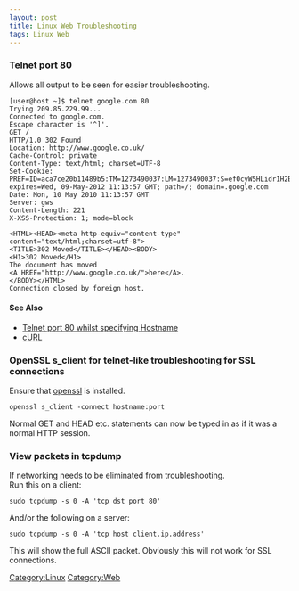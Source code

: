 ```yaml
---
layout: post 
title: Linux Web Troubleshooting
tags: Linux Web
---
```


### Telnet port 80

Allows all output to be seen for easier troubleshooting.

    [user@host ~]$ telnet google.com 80
    Trying 209.85.229.99...
    Connected to google.com.
    Escape character is '^]'.
    GET /
    HTTP/1.0 302 Found
    Location: http://www.google.co.uk/
    Cache-Control: private
    Content-Type: text/html; charset=UTF-8
    Set-Cookie: PREF=ID=aca7ce20b11489b5:TM=1273490037:LM=1273490037:S=efOcyW5HLidr1H2B; expires=Wed, 09-May-2012 11:13:57 GMT; path=/; domain=.google.com
    Date: Mon, 10 May 2010 11:13:57 GMT
    Server: gws
    Content-Length: 221
    X-XSS-Protection: 1; mode=block

    <HTML><HEAD><meta http-equiv="content-type" content="text/html;charset=utf-8">
    <TITLE>302 Moved</TITLE></HEAD><BODY>
    <H1>302 Moved</H1>
    The document has moved
    <A HREF="http://www.google.co.uk/">here</A>.
    </BODY></HTML>
    Connection closed by foreign host.

#### See Also

-   [Telnet port 80 whilst specifying
    Hostname](Telnet_port_80_whilst_specifying_Hostname "wikilink")
-   [cURL](http://curl.haxx.se/download.html)

### OpenSSL s\_client for telnet-like troubleshooting for SSL connections

Ensure that [openssl](http://www.topology.org/linux/openssl.html) is
installed.

    openssl s_client -connect hostname:port

Normal GET and HEAD etc. statements can now be typed in as if it was a
normal HTTP session.

### View packets in tcpdump

If networking needs to be eliminated from troubleshooting.\
Run this on a client:

    sudo tcpdump -s 0 -A 'tcp dst port 80'

And/or the following on a server:

    sudo tcpdump -s 0 -A 'tcp host client.ip.address'

This will show the full ASCII packet. Obviously this will not work for
SSL connections.

[Category:Linux](Category:Linux "wikilink")
[Category:Web](Category:Web "wikilink")
